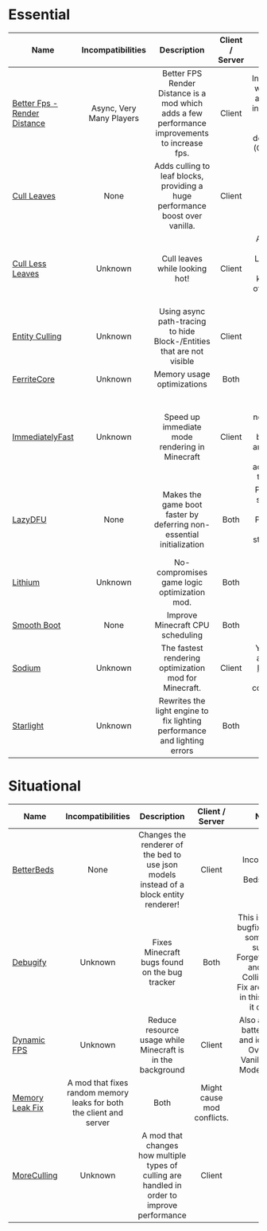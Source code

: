 <!-- TODO: sort from these
- [AdvancementInfo](https://www.curseforge.com/minecraft/mc-mods/advancementinfo)
- [Animatica](https://github.com/FoundationGames/Animatica)
- [AntiGhost](https://www.curseforge.com/minecraft/mc-mods/antighost)
- Better Mount HUD
- [Borderless Mining](https://github.com/comp500/BorderlessMining)
- [CIT Resewn](https://citresewn.shcm.io/)
- [Capes](https://www.curseforge.com/minecraft/mc-mods/capes)
- [Cloth Config v9](https://minecraft.curseforge.com/projects/cloth-config)
- [Custom Entity Models](https://github.com/dorianpb/cem)
- [Entity Texture Features](https://www.curseforge.com/minecraft/mc-mods/entity-texture-features-fabric)
- FabricSkyBoxes
- FabricSkyBoxes Interop
- Fabrishot
- Farsight Mod
- [FastQuit](https://modrinth.com/mod/fastquit)
- [Iris](https://github.com/IrisShaders/Iris)
- [LambDynamicLights](https://www.curseforge.com/minecraft/mc-mods/lambdynamiclights)
- [Language Reload](https://modrinth.com/mod/language-reload)
- [Main Menu Credits](https://isxander.dev)
- [MidnightControls](https://modrinth.com/mod/midnightcontrols)
- [Mixin Conflict Helper](https://isxander.dev)
- [MixinTrace](https://modrinth.com/mod/mixintrace)
- [Model Gap Fix](https://www.curseforge.com/minecraft/mc-mods/model-gap-fix)
- MoreChatHistory
- [No Chat Reports](https://www.curseforge.com/minecraft/mc-mods/no-chat-reports)
- [No Fade](https://www.curseforge.com/minecraft/mc-mods/no-fade)
- [OptiGUI](https://github.com/opekope2/OptiGUI)
- [Puzzle](https://www.midnightdust.eu/)
- [Reese's Sodium Options](https://github.com/FlashyReese/reeses-sodium-options)
- Sodium Extra
- YOSBR
- [YetAnotherConfigLib](https://isxander.dev)
- [Zoomify](https://isxander.dev)
-->

# Essential
| Name | Incompatibilities | Description | Client / Server | Notes |
| --- | :---: | :---: | :---: | :---: |
| [Better Fps - Render Distance](https://www.curseforge.com/minecraft/mc-mods/better-fps-render-distance-fabric) | Async, Very Many Players | Better FPS Render Distance is a mod which adds a few performance improvements to increase fps. | Client | Incompatible with Async, as Async is incompatible with this mod's dependancy (Cupboard). |
| [Cull Leaves](https://modrinth.com/mod/cull-leaves) | None | Adds culling to leaf blocks, providing a huge performance boost over vanilla. | Client | N/A |
| [Cull Less Leaves](https://modrinth.com/mod/qthuEuVy) | Unknown | Cull leaves while looking hot! | Client | Alternative for Cull Leaves that lets you keep more of the inside leaves |
| [Entity Culling](https://modrinth.com/mod/entityculling) | Unknown | Using async path-tracing to hide Block-/Entities that are not visible | Client | N/A |
| [FerriteCore](https://modrinth.com/mod/ferrite-core) | Unknown | Memory usage optimizations | Both | N/A |
| [ImmediatelyFast](https://modrinth.com/mod/immediatelyfast) | Unknown | Speed up immediate mode rendering in Minecraft | Client | Effect is most noticable on CPU bottleneck and old CPU setups, according to the author | 
| [LazyDFU](https://modrinth.com/mod/lazydfu) | None | Makes the game boot faster by deferring non-essential initialization | Both | Patched on servers on 1.19.4+. Patched on clients starting with 1.21.x. |
| [Lithium](https://modrinth.com/mod/lithium) | Unknown | No-compromises game logic optimization mod. | Both | N/A |
| [Smooth Boot](https://modrinth.com/mod/smoothboot-fabric) | None | Improve Minecraft CPU scheduling | Both | N/A |
| [Sodium](https://modrinth.com/mod/sodium) | Unknown | The fastest rendering optimization mod for Minecraft. | Client | You should also install [Indium](https://modrinth.com/mod/indium) for better compatibiity. |
| [Starlight](https://modrinth.com/mod/starlight) | Unknown | Rewrites the light engine to fix lighting performance and lighting errors | Both | N/A |

# Situational
| Name | Incompatibilities | Description | Client / Server | Notes |
| --- | :---: | :---: | :---: | :---: |
| [BetterBeds](https://modrinth.com/mod/better-beds) | None | Changes the renderer of the bed to use json models instead of a block entity renderer! | Client | Incompatible with Bedspreads. |
| [Debugify](https://modrinth.com/mod/debugify) | Unknown | Fixes Minecraft bugs found on the bug tracker | Both | This is mainly a bugfix mod, but some mods such as ForgetMeChunk and Entity Collision FPS Fix are included in this mod, so it counts. |
| [Dynamic FPS](https://modrinth.com/mod/dynamic-fps) | Unknown | Reduce resource usage while Minecraft is in the background | Client | Also applies to battery mode and idle mode. Overrides Vanilla's "AFK Mode" setting. |
| [Memory Leak Fix](https://modrinth.com/mod/memoryleakfix) | A mod that fixes random memory leaks for both the client and server | Both | Might cause mod conflicts. |
| [MoreCulling](https://modrinth.com/mod/moreculling) | Unknown | A mod that changes how multiple types of culling are handled in order to improve performance | Client | N/A |